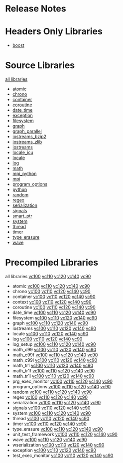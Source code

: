 # Release Notes
# Headers Only Libraries
- [boost](http://nuget.org/packages/boost/1.61.0.0)

# Source Libraries
[all libraries](http://nuget.org/packages/boost-src/1.61.0.0)
- [atomic](http://nuget.org/packages/boost_atomic-src/1.61.0.0)
- [chrono](http://nuget.org/packages/boost_chrono-src/1.61.0.0)
- [container](http://nuget.org/packages/boost_container-src/1.61.0.0)
- [coroutine](http://nuget.org/packages/boost_coroutine-src/1.61.0.0)
- [date_time](http://nuget.org/packages/boost_date_time-src/1.61.0.0)
- [exception](http://nuget.org/packages/boost_exception-src/1.61.0.0)
- [filesystem](http://nuget.org/packages/boost_filesystem-src/1.61.0.0)
- [graph](http://nuget.org/packages/boost_graph-src/1.61.0.0)
- [graph_parallel](http://nuget.org/packages/boost_graph_parallel-src/1.61.0.0)
- [iostreams_bzip2](http://nuget.org/packages/boost_iostreams_bzip2-src/1.61.0.0)
- [iostreams_zlib](http://nuget.org/packages/boost_iostreams_zlib-src/1.61.0.0)
- [iostreams](http://nuget.org/packages/boost_iostreams-src/1.61.0.0)
- [locale_icu](http://nuget.org/packages/boost_locale_icu-src/1.61.0.0)
- [locale](http://nuget.org/packages/boost_locale-src/1.61.0.0)
- [log](http://nuget.org/packages/boost_log-src/1.61.0.0)
- [math](http://nuget.org/packages/boost_math-src/1.61.0.0)
- [mpi_python](http://nuget.org/packages/boost_mpi_python-src/1.61.0.0)
- [mpi](http://nuget.org/packages/boost_mpi-src/1.61.0.0)
- [program_options](http://nuget.org/packages/boost_program_options-src/1.61.0.0)
- [python](http://nuget.org/packages/boost_python-src/1.61.0.0)
- [random](http://nuget.org/packages/boost_random-src/1.61.0.0)
- [regex](http://nuget.org/packages/boost_regex-src/1.61.0.0)
- [serialization](http://nuget.org/packages/boost_serialization-src/1.61.0.0)
- [signals](http://nuget.org/packages/boost_signals-src/1.61.0.0)
- [smart_ptr](http://nuget.org/packages/boost_smart_ptr-src/1.61.0.0)
- [system](http://nuget.org/packages/boost_system-src/1.61.0.0)
- [thread](http://nuget.org/packages/boost_thread-src/1.61.0.0)
- [timer](http://nuget.org/packages/boost_timer-src/1.61.0.0)
- [type_erasure](http://nuget.org/packages/boost_type_erasure-src/1.61.0.0)
- [wave](http://nuget.org/packages/boost_wave-src/1.61.0.0)

# Precompiled Libraries
all libraries [vc100](http://nuget.org/packages/boost-vc100/1.61.0.0) [vc110](http://nuget.org/packages/boost-vc110/1.61.0.0) [vc120](http://nuget.org/packages/boost-vc120/1.61.0.0) [vc140](http://nuget.org/packages/boost-vc140/1.61.0.0) [vc90](http://nuget.org/packages/boost-vc90/1.61.0.0)
- atomic [vc100](http://nuget.org/packages/boost_atomic-vc100/1.61.0.0) [vc110](http://nuget.org/packages/boost_atomic-vc110/1.61.0.0) [vc120](http://nuget.org/packages/boost_atomic-vc120/1.61.0.0) [vc140](http://nuget.org/packages/boost_atomic-vc140/1.61.0.0) [vc90](http://nuget.org/packages/boost_atomic-vc90/1.61.0.0)
- chrono [vc100](http://nuget.org/packages/boost_chrono-vc100/1.61.0.0) [vc110](http://nuget.org/packages/boost_chrono-vc110/1.61.0.0) [vc120](http://nuget.org/packages/boost_chrono-vc120/1.61.0.0) [vc140](http://nuget.org/packages/boost_chrono-vc140/1.61.0.0) [vc90](http://nuget.org/packages/boost_chrono-vc90/1.61.0.0)
- container [vc100](http://nuget.org/packages/boost_container-vc100/1.61.0.0) [vc110](http://nuget.org/packages/boost_container-vc110/1.61.0.0) [vc120](http://nuget.org/packages/boost_container-vc120/1.61.0.0) [vc140](http://nuget.org/packages/boost_container-vc140/1.61.0.0) [vc90](http://nuget.org/packages/boost_container-vc90/1.61.0.0)
- context [vc100](http://nuget.org/packages/boost_context-vc100/1.61.0.0) [vc110](http://nuget.org/packages/boost_context-vc110/1.61.0.0) [vc120](http://nuget.org/packages/boost_context-vc120/1.61.0.0) [vc140](http://nuget.org/packages/boost_context-vc140/1.61.0.0) [vc90](http://nuget.org/packages/boost_context-vc90/1.61.0.0)
- coroutine [vc100](http://nuget.org/packages/boost_coroutine-vc100/1.61.0.0) [vc110](http://nuget.org/packages/boost_coroutine-vc110/1.61.0.0) [vc120](http://nuget.org/packages/boost_coroutine-vc120/1.61.0.0) [vc140](http://nuget.org/packages/boost_coroutine-vc140/1.61.0.0) [vc90](http://nuget.org/packages/boost_coroutine-vc90/1.61.0.0)
- date_time [vc100](http://nuget.org/packages/boost_date_time-vc100/1.61.0.0) [vc110](http://nuget.org/packages/boost_date_time-vc110/1.61.0.0) [vc120](http://nuget.org/packages/boost_date_time-vc120/1.61.0.0) [vc140](http://nuget.org/packages/boost_date_time-vc140/1.61.0.0) [vc90](http://nuget.org/packages/boost_date_time-vc90/1.61.0.0)
- filesystem [vc100](http://nuget.org/packages/boost_filesystem-vc100/1.61.0.0) [vc110](http://nuget.org/packages/boost_filesystem-vc110/1.61.0.0) [vc120](http://nuget.org/packages/boost_filesystem-vc120/1.61.0.0) [vc140](http://nuget.org/packages/boost_filesystem-vc140/1.61.0.0) [vc90](http://nuget.org/packages/boost_filesystem-vc90/1.61.0.0)
- graph [vc100](http://nuget.org/packages/boost_graph-vc100/1.61.0.0) [vc110](http://nuget.org/packages/boost_graph-vc110/1.61.0.0) [vc120](http://nuget.org/packages/boost_graph-vc120/1.61.0.0) [vc140](http://nuget.org/packages/boost_graph-vc140/1.61.0.0) [vc90](http://nuget.org/packages/boost_graph-vc90/1.61.0.0)
- iostreams [vc100](http://nuget.org/packages/boost_iostreams-vc100/1.61.0.0) [vc110](http://nuget.org/packages/boost_iostreams-vc110/1.61.0.0) [vc120](http://nuget.org/packages/boost_iostreams-vc120/1.61.0.0) [vc140](http://nuget.org/packages/boost_iostreams-vc140/1.61.0.0) [vc90](http://nuget.org/packages/boost_iostreams-vc90/1.61.0.0)
- locale [vc100](http://nuget.org/packages/boost_locale-vc100/1.61.0.0) [vc110](http://nuget.org/packages/boost_locale-vc110/1.61.0.0) [vc120](http://nuget.org/packages/boost_locale-vc120/1.61.0.0) [vc140](http://nuget.org/packages/boost_locale-vc140/1.61.0.0) [vc90](http://nuget.org/packages/boost_locale-vc90/1.61.0.0)
- log [vc100](http://nuget.org/packages/boost_log-vc100/1.61.0.0) [vc110](http://nuget.org/packages/boost_log-vc110/1.61.0.0) [vc120](http://nuget.org/packages/boost_log-vc120/1.61.0.0) [vc140](http://nuget.org/packages/boost_log-vc140/1.61.0.0) [vc90](http://nuget.org/packages/boost_log-vc90/1.61.0.0)
- log_setup [vc100](http://nuget.org/packages/boost_log_setup-vc100/1.61.0.0) [vc110](http://nuget.org/packages/boost_log_setup-vc110/1.61.0.0) [vc120](http://nuget.org/packages/boost_log_setup-vc120/1.61.0.0) [vc140](http://nuget.org/packages/boost_log_setup-vc140/1.61.0.0) [vc90](http://nuget.org/packages/boost_log_setup-vc90/1.61.0.0)
- math_c99 [vc100](http://nuget.org/packages/boost_math_c99-vc100/1.61.0.0) [vc110](http://nuget.org/packages/boost_math_c99-vc110/1.61.0.0) [vc120](http://nuget.org/packages/boost_math_c99-vc120/1.61.0.0) [vc140](http://nuget.org/packages/boost_math_c99-vc140/1.61.0.0) [vc90](http://nuget.org/packages/boost_math_c99-vc90/1.61.0.0)
- math_c99f [vc100](http://nuget.org/packages/boost_math_c99f-vc100/1.61.0.0) [vc110](http://nuget.org/packages/boost_math_c99f-vc110/1.61.0.0) [vc120](http://nuget.org/packages/boost_math_c99f-vc120/1.61.0.0) [vc140](http://nuget.org/packages/boost_math_c99f-vc140/1.61.0.0) [vc90](http://nuget.org/packages/boost_math_c99f-vc90/1.61.0.0)
- math_c99l [vc100](http://nuget.org/packages/boost_math_c99l-vc100/1.61.0.0) [vc110](http://nuget.org/packages/boost_math_c99l-vc110/1.61.0.0) [vc120](http://nuget.org/packages/boost_math_c99l-vc120/1.61.0.0) [vc140](http://nuget.org/packages/boost_math_c99l-vc140/1.61.0.0) [vc90](http://nuget.org/packages/boost_math_c99l-vc90/1.61.0.0)
- math_tr1 [vc100](http://nuget.org/packages/boost_math_tr1-vc100/1.61.0.0) [vc110](http://nuget.org/packages/boost_math_tr1-vc110/1.61.0.0) [vc120](http://nuget.org/packages/boost_math_tr1-vc120/1.61.0.0) [vc140](http://nuget.org/packages/boost_math_tr1-vc140/1.61.0.0) [vc90](http://nuget.org/packages/boost_math_tr1-vc90/1.61.0.0)
- math_tr1f [vc100](http://nuget.org/packages/boost_math_tr1f-vc100/1.61.0.0) [vc110](http://nuget.org/packages/boost_math_tr1f-vc110/1.61.0.0) [vc120](http://nuget.org/packages/boost_math_tr1f-vc120/1.61.0.0) [vc140](http://nuget.org/packages/boost_math_tr1f-vc140/1.61.0.0) [vc90](http://nuget.org/packages/boost_math_tr1f-vc90/1.61.0.0)
- math_tr1l [vc100](http://nuget.org/packages/boost_math_tr1l-vc100/1.61.0.0) [vc110](http://nuget.org/packages/boost_math_tr1l-vc110/1.61.0.0) [vc120](http://nuget.org/packages/boost_math_tr1l-vc120/1.61.0.0) [vc140](http://nuget.org/packages/boost_math_tr1l-vc140/1.61.0.0) [vc90](http://nuget.org/packages/boost_math_tr1l-vc90/1.61.0.0)
- prg_exec_monitor [vc100](http://nuget.org/packages/boost_prg_exec_monitor-vc100/1.61.0.0) [vc110](http://nuget.org/packages/boost_prg_exec_monitor-vc110/1.61.0.0) [vc120](http://nuget.org/packages/boost_prg_exec_monitor-vc120/1.61.0.0) [vc140](http://nuget.org/packages/boost_prg_exec_monitor-vc140/1.61.0.0) [vc90](http://nuget.org/packages/boost_prg_exec_monitor-vc90/1.61.0.0)
- program_options [vc100](http://nuget.org/packages/boost_program_options-vc100/1.61.0.0) [vc110](http://nuget.org/packages/boost_program_options-vc110/1.61.0.0) [vc120](http://nuget.org/packages/boost_program_options-vc120/1.61.0.0) [vc140](http://nuget.org/packages/boost_program_options-vc140/1.61.0.0) [vc90](http://nuget.org/packages/boost_program_options-vc90/1.61.0.0)
- random [vc100](http://nuget.org/packages/boost_random-vc100/1.61.0.0) [vc110](http://nuget.org/packages/boost_random-vc110/1.61.0.0) [vc120](http://nuget.org/packages/boost_random-vc120/1.61.0.0) [vc140](http://nuget.org/packages/boost_random-vc140/1.61.0.0) [vc90](http://nuget.org/packages/boost_random-vc90/1.61.0.0)
- regex [vc100](http://nuget.org/packages/boost_regex-vc100/1.61.0.0) [vc110](http://nuget.org/packages/boost_regex-vc110/1.61.0.0) [vc120](http://nuget.org/packages/boost_regex-vc120/1.61.0.0) [vc140](http://nuget.org/packages/boost_regex-vc140/1.61.0.0) [vc90](http://nuget.org/packages/boost_regex-vc90/1.61.0.0)
- serialization [vc100](http://nuget.org/packages/boost_serialization-vc100/1.61.0.0) [vc110](http://nuget.org/packages/boost_serialization-vc110/1.61.0.0) [vc120](http://nuget.org/packages/boost_serialization-vc120/1.61.0.0) [vc140](http://nuget.org/packages/boost_serialization-vc140/1.61.0.0) [vc90](http://nuget.org/packages/boost_serialization-vc90/1.61.0.0)
- signals [vc100](http://nuget.org/packages/boost_signals-vc100/1.61.0.0) [vc110](http://nuget.org/packages/boost_signals-vc110/1.61.0.0) [vc120](http://nuget.org/packages/boost_signals-vc120/1.61.0.0) [vc140](http://nuget.org/packages/boost_signals-vc140/1.61.0.0) [vc90](http://nuget.org/packages/boost_signals-vc90/1.61.0.0)
- system [vc100](http://nuget.org/packages/boost_system-vc100/1.61.0.0) [vc110](http://nuget.org/packages/boost_system-vc110/1.61.0.0) [vc120](http://nuget.org/packages/boost_system-vc120/1.61.0.0) [vc140](http://nuget.org/packages/boost_system-vc140/1.61.0.0) [vc90](http://nuget.org/packages/boost_system-vc90/1.61.0.0)
- thread [vc100](http://nuget.org/packages/boost_thread-vc100/1.61.0.0) [vc110](http://nuget.org/packages/boost_thread-vc110/1.61.0.0) [vc120](http://nuget.org/packages/boost_thread-vc120/1.61.0.0) [vc140](http://nuget.org/packages/boost_thread-vc140/1.61.0.0) [vc90](http://nuget.org/packages/boost_thread-vc90/1.61.0.0)
- timer [vc100](http://nuget.org/packages/boost_timer-vc100/1.61.0.0) [vc110](http://nuget.org/packages/boost_timer-vc110/1.61.0.0) [vc120](http://nuget.org/packages/boost_timer-vc120/1.61.0.0) [vc140](http://nuget.org/packages/boost_timer-vc140/1.61.0.0) [vc90](http://nuget.org/packages/boost_timer-vc90/1.61.0.0)
- type_erasure [vc100](http://nuget.org/packages/boost_type_erasure-vc100/1.61.0.0) [vc110](http://nuget.org/packages/boost_type_erasure-vc110/1.61.0.0) [vc120](http://nuget.org/packages/boost_type_erasure-vc120/1.61.0.0) [vc140](http://nuget.org/packages/boost_type_erasure-vc140/1.61.0.0) [vc90](http://nuget.org/packages/boost_type_erasure-vc90/1.61.0.0)
- unit_test_framework [vc100](http://nuget.org/packages/boost_unit_test_framework-vc100/1.61.0.0) [vc110](http://nuget.org/packages/boost_unit_test_framework-vc110/1.61.0.0) [vc120](http://nuget.org/packages/boost_unit_test_framework-vc120/1.61.0.0) [vc140](http://nuget.org/packages/boost_unit_test_framework-vc140/1.61.0.0) [vc90](http://nuget.org/packages/boost_unit_test_framework-vc90/1.61.0.0)
- wave [vc100](http://nuget.org/packages/boost_wave-vc100/1.61.0.0) [vc110](http://nuget.org/packages/boost_wave-vc110/1.61.0.0) [vc120](http://nuget.org/packages/boost_wave-vc120/1.61.0.0) [vc140](http://nuget.org/packages/boost_wave-vc140/1.61.0.0) [vc90](http://nuget.org/packages/boost_wave-vc90/1.61.0.0)
- wserialization [vc100](http://nuget.org/packages/boost_wserialization-vc100/1.61.0.0) [vc110](http://nuget.org/packages/boost_wserialization-vc110/1.61.0.0) [vc120](http://nuget.org/packages/boost_wserialization-vc120/1.61.0.0) [vc140](http://nuget.org/packages/boost_wserialization-vc140/1.61.0.0) [vc90](http://nuget.org/packages/boost_wserialization-vc90/1.61.0.0)
- exception [vc100](http://nuget.org/packages/boost_exception-vc100/1.61.0.0) [vc110](http://nuget.org/packages/boost_exception-vc110/1.61.0.0) [vc120](http://nuget.org/packages/boost_exception-vc120/1.61.0.0) [vc140](http://nuget.org/packages/boost_exception-vc140/1.61.0.0) [vc90](http://nuget.org/packages/boost_exception-vc90/1.61.0.0)
- test_exec_monitor [vc100](http://nuget.org/packages/boost_test_exec_monitor-vc100/1.61.0.0) [vc110](http://nuget.org/packages/boost_test_exec_monitor-vc110/1.61.0.0) [vc120](http://nuget.org/packages/boost_test_exec_monitor-vc120/1.61.0.0) [vc140](http://nuget.org/packages/boost_test_exec_monitor-vc140/1.61.0.0) [vc90](http://nuget.org/packages/boost_test_exec_monitor-vc90/1.61.0.0)
